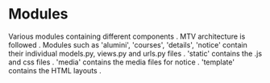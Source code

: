 # Modules 
Various modules containing different components .
MTV architecture is followed .
Modules such as 'alumini', 'courses', 'details', 'notice' contain their individual models.py, views.py and urls.py files .
'static' contains the .js and css files .
'media' contains the media files for notice .
'template' contains the HTML layouts .
